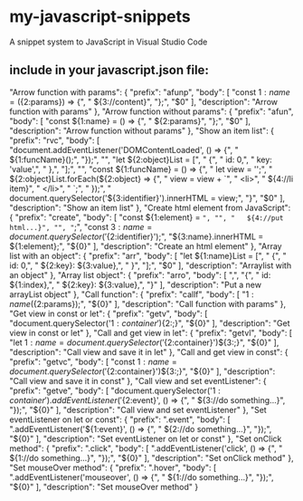 # my-javascript-snippets
A snippet system to JavaScript in Visual Studio Code

## include in your javascript.json file:

"Arrow function with params": {
		"prefix": "afunp",
		"body": [
			"const ${1:name} = (${2:params}) => {",
			"   ${3://content}",
			"};",
			"$0"
		],
		"description": "Arrow function with params"
	},
	"Arrow function without params": {
		"prefix": "afun",
		"body": [
			"const ${1:name} = () => {",
			"   ${2:params}",
			"};",
			"$0"
		],
		"description": "Arrow function without params"
	},
	"Show an item list": {
		"prefix": "rvc",
		"body": [
			"document.addEventListener('DOMContentLoaded', () => {",
			"   ${1:funcName}();",
			"});",
			"",
			"let ${2:object}List = [",
			"   {",
			"      id: 0,",
			"      key: 'value',",
			"   },",
			"];",
			"",
			"const ${1:funcName} = () => {",
			"   let view = '';",
			"   ${2:object}List.forEach(${2:object} => {",
			"      view = view + `",
			"         <li>",
			"            ${4://li item}",
			"         </li>",
			"      `;",
			"   });",
			"   document.querySelector('${3:identifier}').innerHTML = view;",
			"}",
			"$0"
		],
		"description": "Show an item list"
	},
	"Create html element from JavaScript": {
		"prefix": "create",
		"body": [
			"const ${1:element} = `",
			"",
			"   ${4://put html...}",
			"",
			"`;",
			"const ${3:name} = document.querySelector('${2:identifier}');",
			"${3:name}.innerHTML = ${1:element};",
			"${0}"
		],
		"description": "Create an html element"
	},
	"Array list with an object": {
		"prefix": "arr",
		"body": [
			"let ${1:name}List = [",
			"   {",
			"      id: 0,",
			"      ${2:key}: ${3:value},",
			"   }",
			"];",
			"$0"
		],
		"description": "Arraylist with an object"
	},
	"Array list object": {
		"prefix": "arro",
		"body": [
			",",
			"{",
			"   id: ${1:index},",
			"   ${2:key}: ${3:value},",
			"}"
		],
		"description": "Put a new arrayList object"
	},
	"Call function": {
		"prefix": "callf",
		"body": [
			"${1:name}(${2:params});",
			"${0}"
		],
		"description": "Call function with params"
	},
	"Get view in const or let": {
		"prefix": "getv",
		"body": [
			"document.querySelector('${1:container}')${2:;}",
			"${0}"
		],
		"description": "Get view in const or let"
	},
	"Call and get view in let": {
		"prefix": "getvl",
		"body": [
			"let ${1:name} = document.querySelector('${2:container}')${3:;}",
			"${0}"
		],
		"description": "Call view and save it in let"
	},
	"Call and get view in const": {
		"prefix": "getvc",
		"body": [
			"const ${1:name} = document.querySelector('${2:container}')${3:;}",
			"${0}"
		],
		"description": "Call view and save it in const"
	},
	"Call view and set eventListener": {
		"prefix": "getve",
		"body": [
			"document.querySelector('${1:container}').addEventListener('${2:event}', () => {",
			"   ${3://do something...}",
			"});",
			"${0}"
		],
		"description": "Call view and set eventListener"
	},
	"Set eventListener on let or const": {
		"prefix": ".event",
		"body": [
			".addEventListener('${1:event}', () => {",
			"   ${2://do something...}",
			"});",
			"${0}"
		],
		"description": "Set eventListener on let or const"
	},
	"Set onClick method": {
		"prefix": ".click",
		"body": [
			".addEventListener('click', () => {",
			"   ${1://do something...}",
			"});",
			"${0}"
		],
		"description": "Set onClick method"
	},
	"Set mouseOver method": {
		"prefix": ".hover",
		"body": [
			".addEventListener('mouseover', () => {",
			"   ${1://do something...}",
			"});",
			"${0}"
		],
		"description": "Set mouseOver method"
	}
